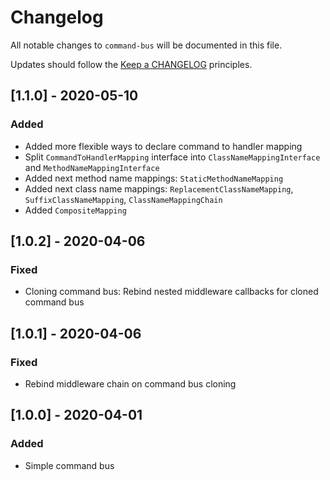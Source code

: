 # Changelog

All notable changes to `command-bus` will be documented in this file.

Updates should follow the [Keep a CHANGELOG](http://keepachangelog.com/) principles.

<!--
## [X.Y.Z] - YYYY-MM-DD
### Added
- Nothing

### Deprecated
- Nothing

### Fixed
- Nothing

### Removed
- Nothing

### Security
- Nothing
-->

## [1.1.0] - 2020-05-10
### Added
- Added more flexible ways to declare command to handler mapping
- Split `CommandToHandlerMapping` interface into `ClassNameMappingInterface` and `MethodNameMappingInterface`
- Added next method name mappings: `StaticMethodNameMapping`
- Added next class name mappings: `ReplacementClassNameMapping`, `SuffixClassNameMapping`, `ClassNameMappingChain`
- Added `CompositeMapping`

## [1.0.2] - 2020-04-06
### Fixed
- Cloning command bus: Rebind nested middleware callbacks for cloned command bus

## [1.0.1] - 2020-04-06
### Fixed
- Rebind middleware chain on command bus cloning

## [1.0.0] - 2020-04-01
### Added
- Simple command bus
